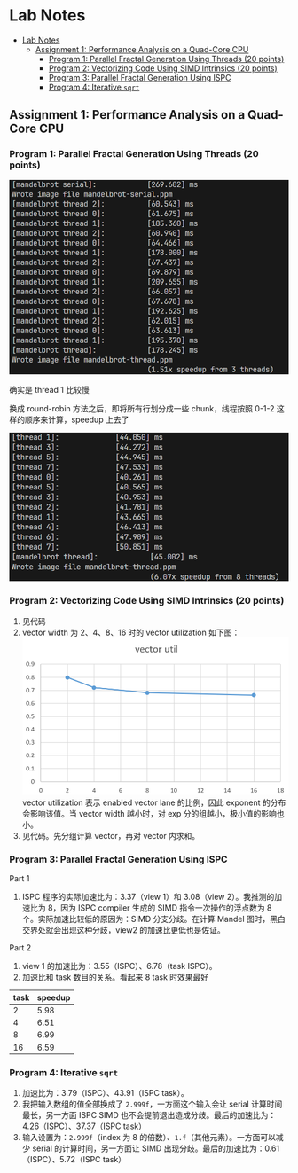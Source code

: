 # Lab Notes

<!-- TOC -->

- [Lab Notes](#lab-notes)
  - [Assignment 1: Performance Analysis on a Quad-Core CPU](#assignment-1-performance-analysis-on-a-quad-core-cpu)
    - [Program 1: Parallel Fractal Generation Using Threads (20 points)](#program-1-parallel-fractal-generation-using-threads-20-points)
    - [Program 2: Vectorizing Code Using SIMD Intrinsics (20 points)](#program-2-vectorizing-code-using-simd-intrinsics-20-points)
    - [Program 3: Parallel Fractal Generation Using ISPC](#program-3-parallel-fractal-generation-using-ispc)
    - [Program 4: Iterative `sqrt`](#program-4-iterative-sqrt)

<!-- /TOC -->
<!-- /TOC -->
<!-- /TOC -->

## Assignment 1: Performance Analysis on a Quad-Core CPU

### Program 1: Parallel Fractal Generation Using Threads (20 points)

![alt text](img/image-33.png)

确实是 thread 1 比较慢

换成 round-robin 方法之后，即将所有行划分成一些 chunk，线程按照 0-1-2 这样的顺序来计算，speedup 上去了

![alt text](img/image-34.png)

### Program 2: Vectorizing Code Using SIMD Intrinsics (20 points)

1. 见代码
2. vector width 为 2、4、8、16 时的 vector utilization 如下图：
![alt text](img/image-119.png)
vector utilization 表示 enabled vector lane 的比例，因此 exponent 的分布会影响该值。当 vector width 越小时，对 exp 分的组越小，极小值的影响也小。
3. 见代码。先分组计算 vector，再对 vector 内求和。

### Program 3: Parallel Fractal Generation Using ISPC

Part 1

1. ISPC 程序的实际加速比为：3.37（view 1）和 3.08（view 2）。我推测的加速比为 8，因为 ISPC compiler 生成的 SIMD 指令一次操作的浮点数为 8 个。实际加速比较低的原因为：SIMD 分支分歧。在计算 Mandel 图时，黑白交界处就会出现这种分歧，view2 的加速比更低也是佐证。

Part 2

1. view 1 的加速比为：3.55（ISPC）、6.78（task ISPC）。
2. 加速比和 task 数目的关系。看起来 8 task 时效果最好

| task   | speedup |
| -------|---------|
| 2      | 5.98    |
| 4      | 6.51    |
| 8      | 6.99    |
| 16     | 6.59    |

### Program 4: Iterative `sqrt`

1. 加速比为：3.79（ISPC）、43.91（ISPC task）。
2. 我把输入数组的值全部换成了 `2.999f`，一方面这个输入会让 serial 计算时间最长，另一方面 ISPC SIMD 也不会提前退出造成分歧。最后的加速比为：4.26（ISPC）、37.37（ISPC task）
3. 输入设置为：`2.999f`（index 为 8 的倍数）、`1.f`（其他元素）。一方面可以减少 serial 的计算时间，另一方面让 SIMD 出现分歧。最后的加速比为：0.61（ISPC）、5.72（ISPC task）